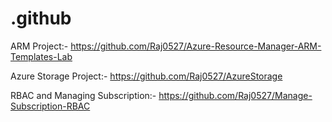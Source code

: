 # .github
ARM Project:- https://github.com/Raj0527/Azure-Resource-Manager-ARM-Templates-Lab

Azure Storage Project:- https://github.com/Raj0527/AzureStorage

RBAC and Managing Subscription:- https://github.com/Raj0527/Manage-Subscription-RBAC
